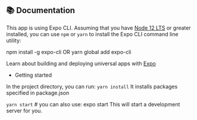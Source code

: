 ## :books: Documentation

This app is using Expo CLI. Assuming that you have [Node 12 LTS](https://nodejs.org/en/download/) or greater installed, you can use <code>npm</code> or <code>yarn</code> to install the Expo CLI command line utility:

npm install -g expo-cli OR
yarn global add expo-cli

Learn about building and deploying universal apps with [Expo](https://docs.expo.io/)

- Getting started

In the project directory, you can run:
<code>yarn install</code>
It installs packages specified in package.json

<code>yarn start</code> # you can also use: expo start
This will start a development server for you.
